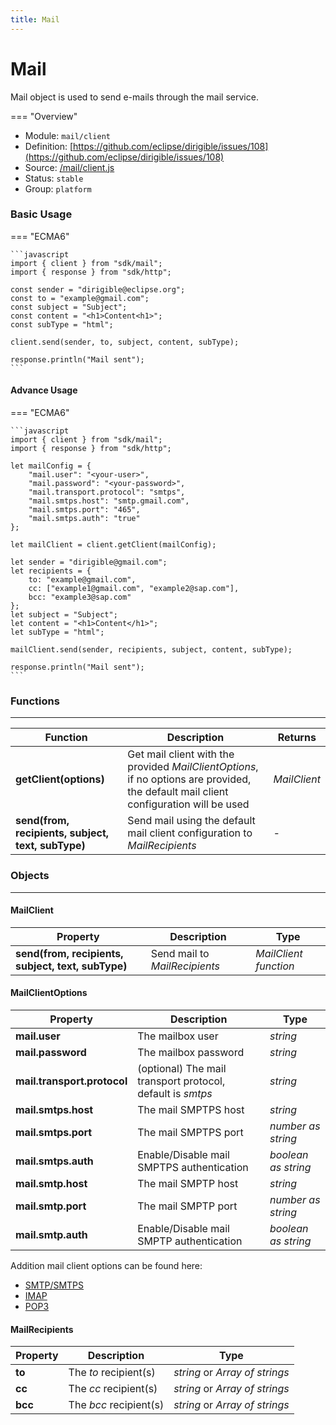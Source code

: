 ```yaml
---
title: Mail
---
```


Mail
===

Mail object is used to send e-mails through the mail service.

=== "Overview"
- Module: `mail/client`
- Definition: [https://github.com/eclipse/dirigible/issues/108](https://github.com/eclipse/dirigible/issues/108)
- Source: [/mail/client.js](https://github.com/eclipse/dirigible/blob/master/components/api-mail/src/main/resources/META-INF/dirigible/mail/client.js)
- Status: `stable`
- Group: `platform`

### Basic Usage

=== "ECMA6"

    ```javascript
    import { client } from "sdk/mail";
    import { response } from "sdk/http";

    const sender = "dirigible@eclipse.org";
    const to = "example@gmail.com";
    const subject = "Subject";
    const content = "<h1>Content<h1>";
    const subType = "html";

    client.send(sender, to, subject, content, subType);

    response.println("Mail sent");
    ```

<!-- === "CommonJS"

    ```javascript
    const response = require("http/response");
    const mail = require("mail/client");

    const sender = "dirigible@eclipse.org";
    const to = "example@gmail.com";
    const subject = "Subject";
    const content = "<h1>Content<h1>";
    const subType = "html";

    mail.send(sender, to, subject, content, subType);

    response.println("Mail sent");
    ``` -->

#### Advance Usage

=== "ECMA6"

    ```javascript
    import { client } from "sdk/mail";
    import { response } from "sdk/http";

    let mailConfig = {
        "mail.user": "<your-user>",
        "mail.password": "<your-password>",
        "mail.transport.protocol": "smtps",
        "mail.smtps.host": "smtp.gmail.com",
        "mail.smtps.port": "465",
        "mail.smtps.auth": "true"
    };

    let mailClient = client.getClient(mailConfig);

    let sender = "dirigible@gmail.com";
    let recipients = {
        to: "example@gmail.com",
        cc: ["example1@gmail.com", "example2@sap.com"],
        bcc: "example3@sap.com"
    };
    let subject = "Subject";
    let content = "<h1>Content</h1>";
    let subType = "html";

    mailClient.send(sender, recipients, subject, content, subType);

    response.println("Mail sent");
    ```

<!-- === "CommonJS"

    ```javascript
    const response = require("http/response");
    const mail = require("mail/client");

    const mailConfig = {
        "mail.user": "<your-user>",
        "mail.password": "<your-password>",
        "mail.transport.protocol": "smtps",
        "mail.smtps.host": "smtp.gmail.com",
        "mail.smtps.port": "465",
        "mail.smtps.auth": "true"
    };

    let mailClient = mail.getClient(mailConfig);

    const sender = "dirigible@gmail.com";
    const recipients = {
        to: "example@gmail.com",
        cc: ["example1@gmail.com", "example2@sap.com"],
        bcc: "example3@sap.com"
    };
    const subject = "Subject";
    const content = "<h1>Content</h1>";
    const subType = "html";

    mailClient.send(sender, recipients, subject, content, subType);

    response.println("Mail sent");
    ``` -->

### Functions

---

Function     | Description | Returns
------------ | ----------- | --------
**getClient(options)**   | Get mail client with the provided *MailClientOptions*, if no options are provided, the default mail client configuration will be used | *MailClient*
**send(from, recipients, subject, text, subType)**   | Send mail using the default mail client configuration to *MailRecipients*| *-*

### Objects

---

#### MailClient

Property     | Description | Type
------------ | ----------- | --------
**send(from, recipients, subject, text, subType)**   | Send mail to *MailRecipients* | *MailClient function*

#### MailClientOptions

Property     | Description | Type
------------ | ----------- | --------
**mail.user**   | The mailbox user | *string*
**mail.password**   | The mailbox password | *string*
**mail.transport.protocol**   | (optional) The mail transport protocol, default is *smtps* | *string*
**mail.smtps.host**   | The mail SMPTPS host | *string*
**mail.smtps.port**   | The mail SMPTPS port | *number as string*
**mail.smtps.auth**   | Enable/Disable mail SMPTPS authentication | *boolean as string*
**mail.smtp.host**   | The mail SMPTP host | *string*
**mail.smtp.port**   | The mail SMPTP port | *number as string*
**mail.smtp.auth**   | Enable/Disable mail SMPTP authentication | *boolean as string*

Addition mail client options can be found here:
- [SMTP/SMTPS](https://javaee.github.io/javamail/docs/api/com/sun/mail/smtp/package-summary.html)
- [IMAP](https://javaee.github.io/javamail/docs/api/com/sun/mail/imap/package-summary.html)
- [POP3](https://javaee.github.io/javamail/docs/api/com/sun/mail/pop3/package-summary.html)

#### MailRecipients

Property     | Description | Type
------------ | ----------- | --------
**to**   | The *to* recipient(s) | *string* or *Array of strings*
**cc**   | The *cc* recipient(s) | *string* or *Array of strings*
**bcc**   | The *bcc* recipient(s) | *string* or *Array of strings*
